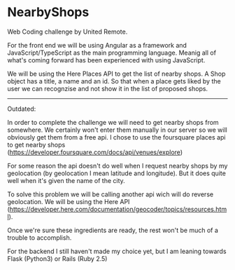 # NearbyShops
Web Coding challenge by United Remote.

For the front end we will be using Angular as a framework and JavaScript/TypeScript as the main programming language.
Meanig all of what's coming forward has been experienced with using JavaScript.

We will be using the Here Places API to get the list of nearby shops. A Shop object has a title, a name and an id. So that when a place gets liked by the user we can recognzise and not show it in the list of proposed shops.

--------------------------------------------------------------------------------------
Outdated:

In order to complete the challenge we will need to get nearby shops from somewhere. We certainly won't enter them manually in our server so we will obviously get them from a free api. I chose to use the foursquare places api to get nearby shops (https://developer.foursquare.com/docs/api/venues/explore)

For some reason the api doesn't do well when I request nearby shops by my geolocation (by geolocation I mean latitude and longitude). But it does quite well when it's given the name of the city.

To solve this problem we will be calling another api wich will do reverse geolocation. We will be using the Here API (https://developer.here.com/documentation/geocoder/topics/resources.html).

Once we're sure these ingredients are ready, the rest won't be much of a trouble to accomplish.

For the backend I still haven't made my choice yet, but I am leaning towards Flask (Python3) or Rails (Ruby 2.5)


